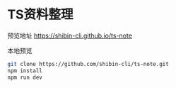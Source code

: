 # TS资料整理
预览地址 https://shibin-cli.github.io/ts-note

本地预览
``` bash
git clone https://github.com/shibin-cli/ts-note.git
npm install
npm run dev
```